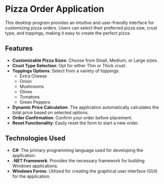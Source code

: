 # Pizza Order Application

This desktop program provides an intuitive and user-friendly interface for customizing pizza orders. Users can select their preferred pizza size, crust type, and toppings, making it easy to create the perfect pizza. 

## Features

- **Customizable Pizza Sizes**: Choose from Small, Medium, or Large sizes.
- **Crust Type Selection**: Opt for either Thin or Thick crust.
- **Toppings Options**: Select from a variety of toppings:
  - Extra Cheese
  - Onion
  - Mushrooms
  - Olives
  - Tomatoes
  - Green Peppers
- **Dynamic Price Calculation**: The application automatically calculates the total price based on selected options.
- **Order Confirmation**: Confirm your order before placement.
- **Reset Functionality**: Easily reset the form to start a new order.

## Technologies Used

- **C#**: The primary programming language used for developing the application.
- **.NET Framework**: Provides the necessary framework for building Windows applications.
- **Windows Forms**: Utilized for creating the graphical user interface (GUI) for the application.
